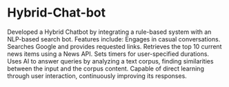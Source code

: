 # Hybrid-Chat-bot
Developed a Hybrid Chatbot by integrating a rule-based system with an NLP-based search bot.
Features include:
Engages in casual conversations.
Searches Google and provides requested links.
Retrieves the top 10 current news items using a News API.
Sets timers for user-specified durations.
Uses AI to answer queries by analyzing a text corpus, finding similarities between the input and the corpus content.
Capable of direct learning through user interaction, continuously improving its responses.
